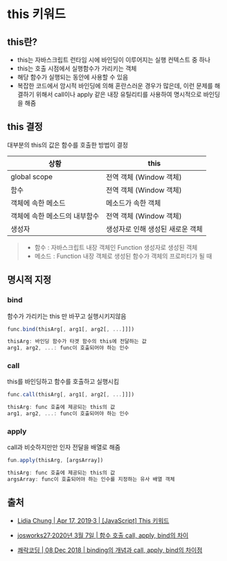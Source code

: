 # this 키워드

## this란?

* this는 자바스크립트 런타임 시에 바인딩이 이루어지는 실행 컨텍스트 중 하나
* this는 호출 시점에서 실행함수가 가리키는 객체
* 해당 함수가 실행되는 동안에 사용할 수 있음
*  복잡한 코드에서 암시적 바인딩에 의해 혼란스러운 경우가 많은데, 이런 문제를 해결하기 위해서 call이나 apply 같은 내장 유틸리티를 사용하여 명시적으로 바인딩을 해줌

## this 결정

대부분의 this의 값은 함수를 호출한 방법이 결정

| 상황               | this               |
| ---------------- | ------------------ |
| global scope     | 전역 객체 (Window 객체)  |
| 함수               | 전역 객체 (Window 객체)  |
| 객체에 속한 메소드       | 메소드가 속한 객체         |
| 객체에 속한 메소드의 내부함수 | 전역 객체 (Window 객체)  |
| 생성자              | 생성자로 인해 생성된 새로운 객체 |

> * 함수 : 자바스크립트 내장 객체인 Function 생성자로 생성된 객체
> * 메소드 : Function 내장 객체로 생성된 함수가 객체의 프로퍼티가 될 때

## 명시적 지정

### bind

함수가 가리키는 this 만 바꾸고 실행시키지않음

```javascript
func.bind(thisArg[, arg1[, arg2[, ...]]])

thisArg: 바인딩 함수가 타겟 함수의 this에 전달하는 값
arg1, arg2, ...: func이 호출되어야 하는 인수
```

### call

this를 바인딩하고 함수를 호출하고 실행시킴

```javascript
func.call(thisArg[, arg1[, arg2[, ...]]])

thisArg: func 호출에 제공되는 this의 값
arg1, arg2, ...: func이 호출되어야 하는 인수
```

### apply

call과 비슷하지만만 인자 전달을 배열로 해줌

```javascript
fun.apply(thisArg, [argsArray])

thisArg: func 호출에 제공되는 this의 값
argsArray: func이 호출되어야 하는 인수를 지정하는 유사 배열 객체
```

## 출처

*   [Lidia Chung     \| Apr 17, 2019·3 | \[JavaScript\] This 키워드](https://medium.com/@lidiach217/javascript-this-%ED%82%A4%EC%9B%8C%EB%93%9C-eb4e01313615)




* [josworks27·2020년 3월 7일 | 함수 호출 call, apply, bind의 차이](https://velog.io/@josworks27/%ED%95%A8%EC%88%98%ED%98%B8%EC%B6%9C-call-apply-bind-%EC%B0%A8%EC%9D%B4)
* [쾌락코딩 | 08 Dec 2018 | binding의 개념과 call, apply, bind의 차이점](https://wooooooak.github.io/javascript/2018/12/08/call,apply,bind/)
